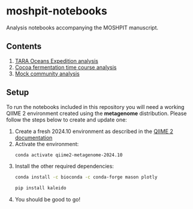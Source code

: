 # moshpit-notebooks
Analysis notebooks accompanying the MOSHPIT manuscript.

## Contents
1. [TARA Oceans Expedition analysis](tara/tara.ipynb)
2. [Cocoa fermentation time course analysis](cocoa/cocoa.ipynb)
3. [Mock community analysis](mag-mock/MAGMock.ipynb)

## Setup
To run the notebooks included in this repository you will need a working QIIME 2 environment created 
using the **metagenome** distribution. Please follow the steps below to create and update one:

1. Create a fresh 2024.10 environment as described in the [QIIME 2 documentation](https://docs.qiime2.org/2024.10/install/native/#qiime-2-metagenome-distribution)
2. Activate the environment:
   ```bash
   conda activate qiime2-metagenome-2024.10
   ```
3. Install the other required dependencies:
   ```bash
   conda install -c bioconda -c conda-forge mason plotly
   ```
   ```bash
   pip install kaleido
   ```
4. You should be good to go!
